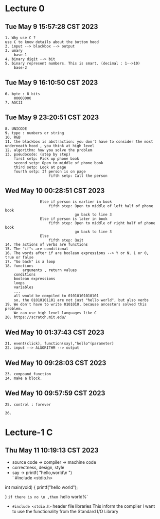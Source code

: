 # Lecture 0
## Tue May  9 15:57:28 CST 2023
    1. Why use C ?
    use C to know details about the bottom hood
    2. input --> blackbox --> output
    3. unary 
        base-1
    4. binary digit --> bit
    5. binary represent numbers. This is smart. (decimal : 1-->10)
        base-2

## Tue May  9 16:10:50 CST 2023
    6. byte : 8 bits
        00000000
    7. ASCII

## Tue May  9 23:20:51 CST 2023
    8. UNICODE
    9. type : numbers or string 
    10. RGB
    11. the blackbox is abstraction: you don't have to consider the most underneath hood , you think at high level
    12. algorithm: how you solve the problem
    13. pseudocode: (step by step)
        first setp: Pick up phone book
        second setp: Open to middle of phone book
        third setp: Look at page
        fourth setp: If person is on page
                        fifth setp: Call the person

## Wed May 10 00:28:51 CST 2023

                    Else if person is earlier in book
                        fifth step: Open to middle of left half of phone book
                                    go back to line 3
                    Else if person is later in book
                        fifth step: Open to middle of right half of phone book
                                    go back to line 3
                    Else 
                        fifth step: Quit
    14. The actions of verbs are functions
    15. The "if"s are conditional
    16. The words after if are boolean expressions --> Y or N, 1 or 0, true or false
    17. "Go back" is a loop
    18. functions
            arguments , return values
        conditions
        boolean expressions
        loops
        variables
        ...
        all would be compiled to 01010101010101
        so, the 01010101101 are not just "hello world", but also verbs
    19. We don't have to write 0101010, because ancestors solved this problem.
        We can use high level languages like C
    20. https://scratch.mit.edu/
    
## Wed May 10 01:37:43 CST 2023

    21. event(click), function(say),"hello"(parameter)
    22. input --> ALGORITHM --> output

## Wed May 10 09:28:03 CST 2023

    23. compound function
    24. make a block.

## Wed May 10 09:57:59 CST 2023

    25. control : forever

    26. 


# Lecture-1 C

## Thu May 11 10:19:13 CST 2023

* source code -> compiler -> machine code
* correctness, design, style
* say -> printf( "hello,world\n ")         
` #include <stdio.h>

int main(void)
{
    printf("hello world");

} `
if there is no \n ,then 
`hello world%` 

* `#include <stdio.h>`
    header file 
        libraries
    This inform the compiler I want to use the functionality from the Standard I/O Library


